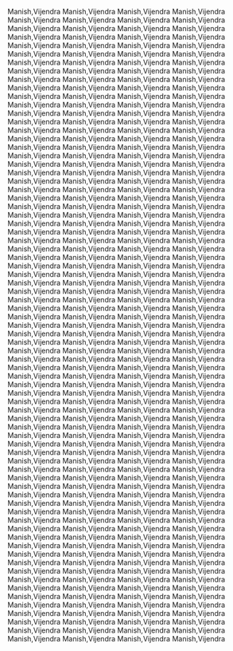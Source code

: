 Manish,Vijendra
Manish,Vijendra
Manish,Vijendra
Manish,Vijendra
Manish,Vijendra
Manish,Vijendra
Manish,Vijendra
Manish,Vijendra
Manish,Vijendra
Manish,Vijendra
Manish,Vijendra
Manish,Vijendra
Manish,Vijendra
Manish,Vijendra
Manish,Vijendra
Manish,Vijendra
Manish,Vijendra
Manish,Vijendra
Manish,Vijendra
Manish,Vijendra
Manish,Vijendra
Manish,Vijendra
Manish,Vijendra
Manish,Vijendra
Manish,Vijendra
Manish,Vijendra
Manish,Vijendra
Manish,Vijendra
Manish,Vijendra
Manish,Vijendra
Manish,Vijendra
Manish,Vijendra
Manish,Vijendra
Manish,Vijendra
Manish,Vijendra
Manish,Vijendra
Manish,Vijendra
Manish,Vijendra
Manish,Vijendra
Manish,Vijendra
Manish,Vijendra
Manish,Vijendra
Manish,Vijendra
Manish,Vijendra
Manish,Vijendra
Manish,Vijendra
Manish,Vijendra
Manish,Vijendra
Manish,Vijendra
Manish,Vijendra
Manish,Vijendra
Manish,Vijendra
Manish,Vijendra
Manish,Vijendra
Manish,Vijendra
Manish,Vijendra
Manish,Vijendra
Manish,Vijendra
Manish,Vijendra
Manish,Vijendra
Manish,Vijendra
Manish,Vijendra
Manish,Vijendra
Manish,Vijendra
Manish,Vijendra
Manish,Vijendra
Manish,Vijendra
Manish,Vijendra
Manish,Vijendra
Manish,Vijendra
Manish,Vijendra
Manish,Vijendra
Manish,Vijendra
Manish,Vijendra
Manish,Vijendra
Manish,Vijendra
Manish,Vijendra
Manish,Vijendra
Manish,Vijendra
Manish,Vijendra
Manish,Vijendra
Manish,Vijendra
Manish,Vijendra
Manish,Vijendra
Manish,Vijendra
Manish,Vijendra
Manish,Vijendra
Manish,Vijendra
Manish,Vijendra
Manish,Vijendra
Manish,Vijendra
Manish,Vijendra
Manish,Vijendra
Manish,Vijendra
Manish,Vijendra
Manish,Vijendra
Manish,Vijendra
Manish,Vijendra
Manish,Vijendra
Manish,Vijendra
Manish,Vijendra
Manish,Vijendra
Manish,Vijendra
Manish,Vijendra
Manish,Vijendra
Manish,Vijendra
Manish,Vijendra
Manish,Vijendra
Manish,Vijendra
Manish,Vijendra
Manish,Vijendra
Manish,Vijendra
Manish,Vijendra
Manish,Vijendra
Manish,Vijendra
Manish,Vijendra
Manish,Vijendra
Manish,Vijendra
Manish,Vijendra
Manish,Vijendra
Manish,Vijendra
Manish,Vijendra
Manish,Vijendra
Manish,Vijendra
Manish,Vijendra
Manish,Vijendra
Manish,Vijendra
Manish,Vijendra
Manish,Vijendra
Manish,Vijendra
Manish,Vijendra
Manish,Vijendra
Manish,Vijendra
Manish,Vijendra
Manish,Vijendra
Manish,Vijendra
Manish,Vijendra
Manish,Vijendra
Manish,Vijendra
Manish,Vijendra
Manish,Vijendra
Manish,Vijendra
Manish,Vijendra
Manish,Vijendra
Manish,Vijendra
Manish,Vijendra
Manish,Vijendra
Manish,Vijendra
Manish,Vijendra
Manish,Vijendra
Manish,Vijendra
Manish,Vijendra
Manish,Vijendra
Manish,Vijendra
Manish,Vijendra
Manish,Vijendra
Manish,Vijendra
Manish,Vijendra
Manish,Vijendra
Manish,Vijendra
Manish,Vijendra
Manish,Vijendra
Manish,Vijendra
Manish,Vijendra
Manish,Vijendra
Manish,Vijendra
Manish,Vijendra
Manish,Vijendra
Manish,Vijendra
Manish,Vijendra
Manish,Vijendra
Manish,Vijendra
Manish,Vijendra
Manish,Vijendra
Manish,Vijendra
Manish,Vijendra
Manish,Vijendra
Manish,Vijendra
Manish,Vijendra
Manish,Vijendra
Manish,Vijendra
Manish,Vijendra
Manish,Vijendra
Manish,Vijendra
Manish,Vijendra
Manish,Vijendra
Manish,Vijendra
Manish,Vijendra
Manish,Vijendra
Manish,Vijendra
Manish,Vijendra
Manish,Vijendra
Manish,Vijendra
Manish,Vijendra
Manish,Vijendra
Manish,Vijendra
Manish,Vijendra
Manish,Vijendra
Manish,Vijendra
Manish,Vijendra
Manish,Vijendra
Manish,Vijendra
Manish,Vijendra
Manish,Vijendra
Manish,Vijendra
Manish,Vijendra
Manish,Vijendra
Manish,Vijendra
Manish,Vijendra
Manish,Vijendra
Manish,Vijendra
Manish,Vijendra
Manish,Vijendra
Manish,Vijendra
Manish,Vijendra
Manish,Vijendra
Manish,Vijendra
Manish,Vijendra
Manish,Vijendra
Manish,Vijendra
Manish,Vijendra
Manish,Vijendra
Manish,Vijendra
Manish,Vijendra
Manish,Vijendra
Manish,Vijendra
Manish,Vijendra
Manish,Vijendra
Manish,Vijendra
Manish,Vijendra
Manish,Vijendra
Manish,Vijendra
Manish,Vijendra
Manish,Vijendra
Manish,Vijendra
Manish,Vijendra
Manish,Vijendra
Manish,Vijendra
Manish,Vijendra
Manish,Vijendra
Manish,Vijendra
Manish,Vijendra
Manish,Vijendra
Manish,Vijendra
Manish,Vijendra
Manish,Vijendra
Manish,Vijendra
Manish,Vijendra
Manish,Vijendra
Manish,Vijendra
Manish,Vijendra
Manish,Vijendra
Manish,Vijendra
Manish,Vijendra
Manish,Vijendra
Manish,Vijendra
Manish,Vijendra
Manish,Vijendra
Manish,Vijendra
Manish,Vijendra
Manish,Vijendra
Manish,Vijendra
Manish,Vijendra
Manish,Vijendra
Manish,Vijendra
Manish,Vijendra
Manish,Vijendra
Manish,Vijendra
Manish,Vijendra
Manish,Vijendra
Manish,Vijendra
Manish,Vijendra
Manish,Vijendra
Manish,Vijendra
Manish,Vijendra
Manish,Vijendra
Manish,Vijendra
Manish,Vijendra
Manish,Vijendra
Manish,Vijendra
Manish,Vijendra
Manish,Vijendra
Manish,Vijendra
Manish,Vijendra
Manish,Vijendra
Manish,Vijendra
Manish,Vijendra
Manish,Vijendra
Manish,Vijendra
Manish,Vijendra
Manish,Vijendra
Manish,Vijendra
Manish,Vijendra
Manish,Vijendra
Manish,Vijendra
Manish,Vijendra
Manish,Vijendra
Manish,Vijendra
Manish,Vijendra
Manish,Vijendra